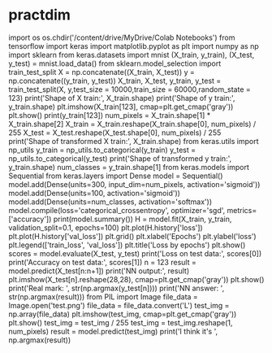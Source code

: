 # practdim
import os
os.chdir('/content/drive/MyDrive/Colab Notebooks')
from tensorflow import keras
import matplotlib.pyplot as plt
import numpy as np
import sklearn
from keras.datasets import mnist
(X_train, y_train), (X_test, y_test) = mnist.load_data()
from sklearn.model_selection import train_test_split
X = np.concatenate((X_train, X_test))
y = np.concatenate((y_train, y_test))
X_train, X_test, y_train, y_test = train_test_split(X, y,test_size = 10000,train_size = 60000,random_state = 123)
print('Shape of X train:', X_train.shape)
print('Shape of y train:', y_train.shape)
plt.imshow(X_train[123], cmap=plt.get_cmap('gray'))
plt.show()
print(y_train[123])
num_pixels = X_train.shape[1] * X_train.shape[2]
X_train = X_train.reshape(X_train.shape[0], num_pixels) / 255
X_test = X_test.reshape(X_test.shape[0], num_pixels) / 255
print('Shape of transformed X train:', X_train.shape)
from keras.utils import np_utils
y_train = np_utils.to_categorical(y_train)
y_test = np_utils.to_categorical(y_test)
print('Shape of transformed y train:', y_train.shape)
num_classes = y_train.shape[1]
from keras.models import Sequential
from keras.layers import Dense
model = Sequential()
model.add(Dense(units=300, input_dim=num_pixels, activation='sigmoid'))
model.add(Dense(units=100, activation='sigmoid'))
model.add(Dense(units=num_classes, activation='softmax'))
model.compile(loss='categorical_crossentropy', optimizer='sgd', metrics=['accuracy'])
print(model.summary())
H = model.fit(X_train, y_train, validation_split=0.1, epochs=100)
plt.plot(H.history['loss'])
plt.plot(H.history['val_loss'])
plt.grid()
plt.xlabel('Epochs')
plt.ylabel('loss')
plt.legend(['train_loss', 'val_loss'])
plt.title('Loss by epochs')
plt.show()
scores = model.evaluate(X_test, y_test)
print('Loss on test data:', scores[0])
print('Accuracy on test data:', scores[1])
n = 123
result = model.predict(X_test[n:n+1])
print('NN output:', result)
plt.imshow(X_test[n].reshape(28,28), cmap=plt.get_cmap('gray'))
plt.show()
print('Real mark: ', str(np.argmax(y_test[n])))
print('NN answer: ', str(np.argmax(result)))
from PIL import Image
file_data = Image.open('test.png')
file_data = file_data.convert('L') 
test_img = np.array(file_data)
plt.imshow(test_img, cmap=plt.get_cmap('gray'))
plt.show()
test_img = test_img / 255
test_img = test_img.reshape(1, num_pixels)
result = model.predict(test_img)
print('I think it\'s ', np.argmax(result))

